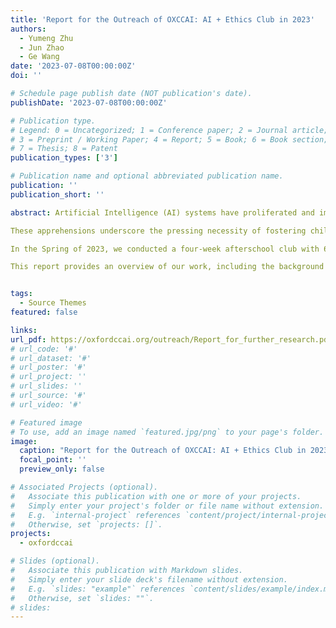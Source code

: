 ```yaml
---
title: 'Report for the Outreach of OXCCAI: AI + Ethics Club in 2023'
authors:
  - Yumeng Zhu
  - Jun Zhao
  - Ge Wang
date: '2023-07-08T00:00:00Z'
doi: ''

# Schedule page publish date (NOT publication's date).
publishDate: '2023-07-08T00:00:00Z'

# Publication type.
# Legend: 0 = Uncategorized; 1 = Conference paper; 2 = Journal article;
# 3 = Preprint / Working Paper; 4 = Report; 5 = Book; 6 = Book section;
# 7 = Thesis; 8 = Patent
publication_types: ['3']

# Publication name and optional abbreviated publication name.
publication: ''
publication_short: ''

abstract: Artificial Intelligence (AI) systems have proliferated and impacted children’s daily lives. AI has the potential to enhance children’s learning, provide personalised experiences, and improve efficiency in various domains. However, apprehensions have emerged regarding the ethical challenges in AI systems, including data security, algorithmic biases, and their potential remediation on children's development and well-being. 

These apprehensions underscore the pressing necessity of fostering children’s critical thinking and ethical awareness in the realm of AI. AI ethics education for children can empower them to think critically and make well-informed decisions when they navigate the landscape of AI applications.

In the Spring of 2023, we conducted a four-week afterschool club with 6 children aged 9-11 in Whitchurch Primary School, Oxfordshire, UK on the theme of AI + Ethics, aiming to help them think more critically about AI. 

This report provides an overview of our work, including the background of the project, the design methodology employed, an analysis of children's participation and feedback within the club, a reflection of children’s AI ethics awareness, the curriculum design and pedagogical strategies implemented, and a summary of the limitations encountered along with future plans. 


tags:
  - Source Themes
featured: false

links:
url_pdf: https://oxfordccai.org/outreach/Report_for_further_research.pdf
# url_code: '#'
# url_dataset: '#'
# url_poster: '#'
# url_project: ''
# url_slides: ''
# url_source: '#'
# url_video: '#'

# Featured image
# To use, add an image named `featured.jpg/png` to your page's folder.
image:
  caption: "Report for the Outreach of OXCCAI: AI + Ethics Club in 2023"
  focal_point: ''
  preview_only: false

# Associated Projects (optional).
#   Associate this publication with one or more of your projects.
#   Simply enter your project's folder or file name without extension.
#   E.g. `internal-project` references `content/project/internal-project/index.md`.
#   Otherwise, set `projects: []`.
projects:
  - oxfordccai

# Slides (optional).
#   Associate this publication with Markdown slides.
#   Simply enter your slide deck's filename without extension.
#   E.g. `slides: "example"` references `content/slides/example/index.md`.
#   Otherwise, set `slides: ""`.
# slides:
---
```


<!-- Supplementary notes can be added here, including [code and math](https://wowchemy.com/docs/content/writing-markdown-latex/). -->
